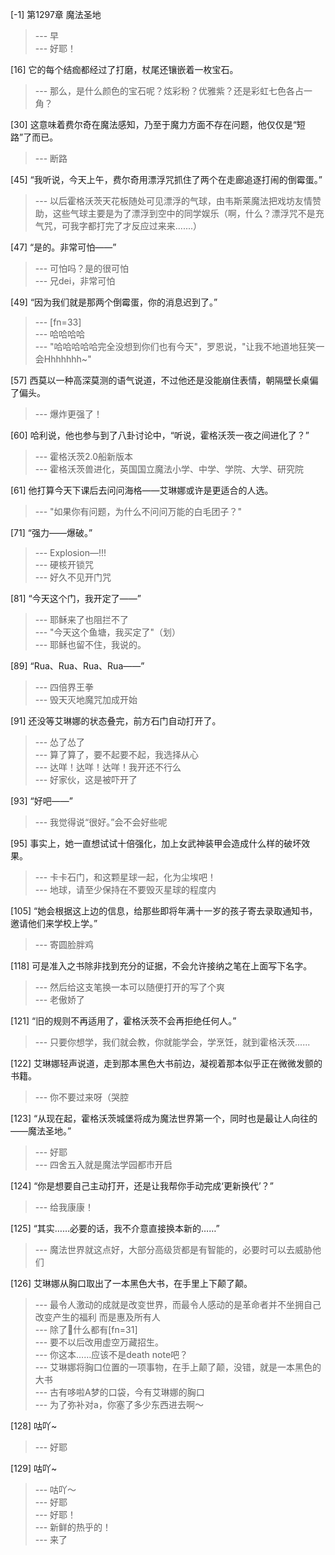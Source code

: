 
[-1] 第1297章 魔法圣地
>--- 早<br>
>--- 好耶！<br>

[16] 它的每个结痂都经过了打磨，杖尾还镶嵌着一枚宝石。
>--- 那么，是什么颜色的宝石呢？炫彩粉？优雅紫？还是彩虹七色各占一角？<br>

[30] 这意味着费尔奇在魔法感知，乃至于魔力方面不存在问题，他仅仅是“短路”了而已。
>--- 断路<br>

[45] “我听说，今天上午，费尔奇用漂浮咒抓住了两个在走廊追逐打闹的倒霉蛋。”
>--- 以后霍格沃茨天花板随处可见漂浮的气球，由韦斯莱魔法把戏坊友情赞助，这些气球主要是为了漂浮到空中的同学娱乐（啊，什么？漂浮咒不是充气咒，可我字都打完了才反应过来来.......）<br>

[47] “是的。非常可怕——”
>--- 可怕吗？是的很可怕<br>
>--- 兄dei，非常可怕<br>

[49] “因为我们就是那两个倒霉蛋，你的消息迟到了。”
>--- [fn=33]<br>
>--- 哈哈哈哈<br>
>--- "哈哈哈哈哈完全没想到你们也有今天"，罗恩说，"让我不地道地狂笑一会Hhhhhhh~"<br>

[57] 西莫以一种高深莫测的语气说道，不过他还是没能崩住表情，朝隔壁长桌偏了偏头。
>--- 爆炸更强了！<br>

[60] 哈利说，他也参与到了八卦讨论中，“听说，霍格沃茨一夜之间进化了？”
>--- 霍格沃茨2.0船新版本<br>
>--- 霍格沃茨兽进化，英国国立魔法小学、中学、学院、大学、研究院<br>

[61] 他打算今天下课后去问问海格——艾琳娜或许是更适合的人选。
>--- "如果你有问题，为什么不问问万能的白毛团子？"<br>

[71] “强力——爆破。”
>--- Explosion—!!!<br>
>--- 硬核开锁咒<br>
>--- 好久不见开门咒<br>

[81] “今天这个门，我开定了——”
>--- 耶稣来了也阻拦不了<br>
>--- "今天这个鱼塘，我买定了"（划）<br>
>--- 耶稣也留不住，我说的。<br>

[89] “Rua、Rua、Rua、Rua——”
>--- 四倍界王拳<br>
>--- 毁天灭地魔咒加成开始<br>

[91] 还没等艾琳娜的状态叠完，前方石门自动打开了。
>--- 怂了怂了<br>
>--- 算了算了，要不起要不起，我选择从心<br>
>--- 达咩！达咩！达咩！我开还不行么<br>
>--- 好家伙，这是被吓开了<br>

[93] “好吧——”
>--- 我觉得说“很好。”会不会好些呢<br>

[95] 事实上，她一直想试试十倍强化，加上女武神装甲会造成什么样的破坏效果。
>--- 卡卡石门，和这颗星球一起，化为尘埃吧！<br>
>--- 地球，请至少保持在不要毁灭星球的程度内<br>

[105] “她会根据这上边的信息，给那些即将年满十一岁的孩子寄去录取通知书，邀请他们来学校上学。”
>--- 寄圆脸胖鸡<br>

[118] 可是准入之书除非找到充分的证据，不会允许接纳之笔在上面写下名字。
>--- 然后给这支笔换一本可以随便打开的写了个爽<br>
>--- 老傲娇了<br>

[121] “旧的规则不再适用了，霍格沃茨不会再拒绝任何人。”
>--- 只要你想学，我们就会教，你就能学会，学烹饪，就到霍格沃茨......<br>

[122] 艾琳娜轻声说道，走到那本黑色大书前边，凝视着那本似乎正在微微发颤的书籍。
>--- 你不要过来呀（哭腔<br>

[123] “从现在起，霍格沃茨城堡将成为魔法世界第一个，同时也是最让人向往的——魔法圣地。”
>--- 好耶<br>
>--- 四舍五入就是魔法学园都市开启<br>

[124] “你是想要自己主动打开，还是让我帮你手动完成‘更新换代’？”
>--- 给我康康！<br>

[125] “其实……必要的话，我不介意直接换本新的……”
>--- 魔法世界就这点好，大部分高级货都是有智能的，必要时可以去威胁他们<br>

[126] 艾琳娜从胸口取出了一本黑色大书，在手里上下颠了颠。
>--- 最令人激动的成就是改变世界，而最令人感动的是革命者并不坐拥自己改变产生的福利 而是惠及所有人<br>
>--- 除了🐻什么都有[fn=31]<br>
>--- 要不以后改用虚空万藏招生。<br>
>--- 你这本……应该不是death note吧？<br>
>--- 艾琳娜将胸口位置的一项事物，在手上颠了颠，没错，就是一本黑色的大书<br>
>--- 古有哆啦A梦的口袋，今有艾琳娜的胸口<br>
>--- 为了弥补对a，你塞了多少东西进去啊～<br>

[128] 咕吖~
>--- 好耶<br>

[129] 咕吖~
>--- 咕吖～<br>
>--- 好耶<br>
>--- 好耶！<br>
>--- 新鲜的热乎的！<br>
>--- 来了<br>
